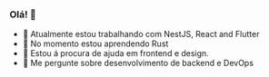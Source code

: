 ### Olá! 👋


- 🔭 Atualmente estou trabalhando com NestJS, React and Flutter
- 🌱 No momento estou aprendendo Rust
- 🤔 Estou á procura de ajuda em frontend e design.
- 💬 Me pergunte sobre desenvolvimento de backend e DevOps
